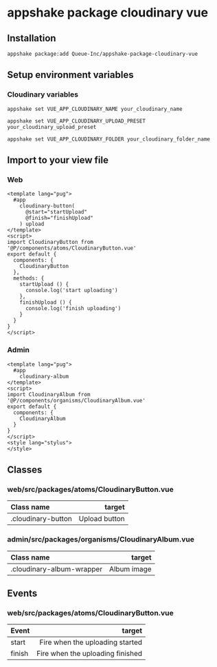 # appshake package cloudinary vue

## Installation

```
appshake package:add Queue-Inc/appshake-package-cloudinary-vue
```

## Setup environment variables

### Cloudinary variables

```
appshake set VUE_APP_CLOUDINARY_NAME your_cloudinary_name
```

```
appshake set VUE_APP_CLOUDINARY_UPLOAD_PRESET your_cloudinary_upload_preset
```

```
appshake set VUE_APP_CLOUDINARY_FOLDER your_cloudinary_folder_name
```

## Import to your view file

### Web
```App.vue
<template lang="pug">
  #app
    cloudinary-button(
      @start="startUpload"
      @finish="finishUpload"
    ) upload
</template>
<script>
import CloudinaryButton from '@P/components/atoms/CloudinaryButton.vue'
export default {
  components: {
    CloudinaryButton
  },
  methods: {
    startUpload () {
      console.log('start uploading')
    },
    finishUpload () {
      console.log('finish uploading')
    }
  }
}
</script>
```

### Admin
```App.vue
<template lang="pug">
  #app
    cloudinary-album
</template>
<script>
import CloudinaryAlbum from '@P/components/organisms/CloudinaryAlbum.vue'
export default {
  components: {
    CloudinaryAlbum
  }
}
</script>
<style lang="stylus">
</style>
```

## Classes

### web/src/packages/atoms/CloudinaryButton.vue

| Class name | target |
| :--- | ---: |
| .cloudinary-button | Upload button |

### admin/src/packages/organisms/CloudinaryAlbum.vue

| Class name | target |
| :--- | ---: |
| .cloudinary-album-wrapper | Album image |

## Events

### web/src/packages/atoms/CloudinaryButton.vue

| Event | target |
| :--- | ---: |
| start | Fire when the uploading started |
| finish | Fire when the uploading finished |